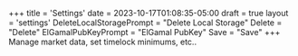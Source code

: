 +++
title = 'Settings'
date = 2023-10-17T01:08:35-05:00
draft = true
layout = 'settings'
DeleteLocalStoragePrompt = "Delete Local Storage"
Delete = "Delete"
ElGamalPubKeyPrompt = "ElGamal PubKey"
Save = "Save"
+++
Manage market data, set timelock minimums, etc..
